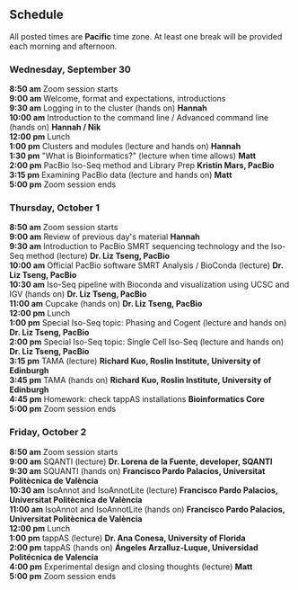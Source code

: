 ## Schedule

All posted times are **Pacific** time zone. At least one break will be provided each morning and afternoon.

### Wednesday, September 30

**8:50 am**  Zoom session starts    
**9:00 am**  Welcome, format and expectations, introductions    
**9:30 am**  Logging in to the cluster (hands on) __Hannah__  
**10:00 am** Introduction to the command line / Advanced command line (hands on) __Hannah / Nik__    
**12:00 pm** Lunch    
**1:00 pm**  Clusters and modules (lecture and hands on) __Hannah__  
**1:30 pm**  "What is Bioinformatics?" (lecture when time allows) __Matt__  
**2:00 pm**  PacBio Iso-Seq method and Library Prep __Kristin Mars, PacBio__  
**3:15 pm**  Examining PacBio data (lecture and hands on) __Matt__  
**5:00 pm**  Zoom session ends    

### Thursday, October 1

**8:50 am**  Zoom session starts  
**9:00 am**  Review of previous day's material __Hannah__  
**9:30 am**  Introduction to PacBio SMRT sequencing technology and the Iso-Seq method  (lecture) __Dr. Liz Tseng, PacBio__    
**10:00 am** Official PacBio software SMRT Analysis / BioConda (lecture) __Dr. Liz Tseng, PacBio__  
**10:30 am** Iso-Seq pipeline with Bioconda and visualization using UCSC and IGV (hands on) __Dr. Liz Tseng, PacBio__  
**11:00 am** Cupcake (hands on) __Dr. Liz Tseng, PacBio__    
**12:00 pm** Lunch      
**1:00 pm**  Special Iso-Seq topic: Phasing and Cogent (lecture and hands on) __Dr. Liz Tseng, PacBio__  
**2:00 pm**  Special Iso-Seq topic: Single Cell Iso-Seq (lecture and hands on) __Dr. Liz Tseng, PacBio__  
**3:15 pm**  TAMA (lecture) __Richard Kuo, Roslin Institute, University of Edinburgh__  
**3:45 pm**  TAMA (hands on) __Richard Kuo, Roslin Institute, University of Edinburgh__  
**4:45 pm**  Homework: check tappAS installations __Bioinformatics Core__  
**5:00 pm**  Zoom session ends   

### Friday, October 2

**8:50 am**  Zoom session starts  
**9:00 am**  SQANTI (lecture) __Dr. Lorena de la Fuente, developer, SQANTI__  
**9:30 am**  SQUANTI (hands on) __Francisco Pardo Palacios, Universitat Politècnica de València__  
**10:30 am** IsoAnnot and IsoAnnotLite (lecture) __Francisco Pardo Palacios, Universitat Politècnica de València__  
**11:00 am** IsoAnnot and IsoAnnotLite (hands on) __Francisco Pardo Palacios, Universitat Politècnica de València__     
**12:00 pm** Lunch  
**1:00 pm**  tappAS (lecture) __Dr. Ana Conesa, University of Florida__  
**2:00 pm**  tappAS (hands on) __Ángeles Arzalluz-Luque, Universidad Politécnica de Valencia__  
**4:00 pm**  Experimental design and closing thoughts (lecture) __Matt__    
**5:00  pm**  Zoom session ends  
